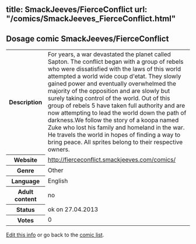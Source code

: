 title: SmackJeeves/FierceConflict
url: "/comics/SmackJeeves_FierceConflict.html"
---
Dosage comic SmackJeeves/FierceConflict
-----------------------------------------

<p id="msg"></p>
<script type="text/javascript">
if (window.location.search === '?edit_info_mail=sent_ok') {
  var elem = document.getElementById("msg");
  elem.innerHTML = 'Edited information sucessfully sent.';
  elem.className = 'ok';
}
</script>
<table class="comicinfo">
<tr>
<th>Description</th><td>For years, a war devastated the planet called Sapton. The conflict began with a group of rebels who were dissatisfied with the laws of this world attempted a world wide coup d'etat. They slowly gained power and eventually overwhelmed the majority of the opposition and are slowly but surely taking control of the world. Out of this group of rebels 5 have taken full authority and are now attempting to lead the world down the path of darkness.We follow the story of a koopa named Zuke who lost his family and homeland in the war. He travels the world in hopes of finding a way to bring peace. All sprites belong to their respective owners.</td>
</tr>
<tr>
<th>Website</th><td><a href="http://fierceconflict.smackjeeves.com/comics/">http://fierceconflict.smackjeeves.com/comics/</a></td>
</tr>
<tr>
<th>Genre</th><td>Other</td>
</tr>
<tr>
<th>Language</th><td>English</td>
</tr>
<tr>
<th>Adult content</th><td>no</td>
</tr>
<tr>
<th>Status</th><td>ok on 27.04.2013</td>
</tr>
<tr>
<th>Votes</th><td>0</td>
</tr>
</table>

[Edit this info](SmackJeeves_FierceConflict_edit.html) or go back to the [comic list](../comic-index.html).
